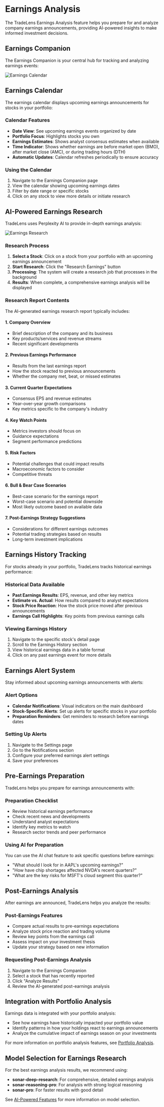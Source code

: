 # Earnings Analysis

The TradeLens Earnings Analysis feature helps you prepare for and analyze company earnings announcements, providing AI-powered insights to make informed investment decisions.

## Earnings Companion

The Earnings Companion is your central hub for tracking and analyzing earnings events:

![Earnings Calendar](../../static/img/dashboard_images/Earnings%20calandar%20using%20deep%20research.png)

## Earnings Calendar

The earnings calendar displays upcoming earnings announcements for stocks in your portfolio:

### Calendar Features

- **Date View**: See upcoming earnings events organized by date
- **Portfolio Focus**: Highlights stocks you own
- **Earnings Estimates**: Shows analyst consensus estimates when available
- **Time Indicator**: Shows whether earnings are before market open (BMO), after market close (AMC), or during trading hours (DTH)
- **Automatic Updates**: Calendar refreshes periodically to ensure accuracy

### Using the Calendar

1. Navigate to the Earnings Companion page
2. View the calendar showing upcoming earnings dates
3. Filter by date range or specific stocks
4. Click on any stock to view more details or initiate research

## AI-Powered Earnings Research

TradeLens uses Perplexity AI to provide in-depth earnings analysis:

![Earnings Research](../../static/img/dashboard_images/Earnings%20research%20using%20sonar%20deepresearch.png)

### Research Process

1. **Select a Stock**: Click on a stock from your portfolio with an upcoming earnings announcement
2. **Start Research**: Click the "Research Earnings" button
3. **Processing**: The system will create a research job that processes in the background
4. **Results**: When complete, a comprehensive earnings analysis will be displayed

### Research Report Contents

The AI-generated earnings research report typically includes:

#### 1. Company Overview
   - Brief description of the company and its business
   - Key products/services and revenue streams
   - Recent significant developments

#### 2. Previous Earnings Performance
   - Results from the last earnings report
   - How the stock reacted to previous announcements
   - Whether the company met, beat, or missed estimates

#### 3. Current Quarter Expectations
   - Consensus EPS and revenue estimates
   - Year-over-year growth comparisons
   - Key metrics specific to the company's industry

#### 4. Key Watch Points
   - Metrics investors should focus on
   - Guidance expectations
   - Segment performance predictions

#### 5. Risk Factors
   - Potential challenges that could impact results
   - Macroeconomic factors to consider
   - Competitive threats

#### 6. Bull & Bear Case Scenarios
   - Best-case scenario for the earnings report
   - Worst-case scenario and potential downside
   - Most likely outcome based on available data

#### 7. Post-Earnings Strategy Suggestions
   - Considerations for different earnings outcomes
   - Potential trading strategies based on results
   - Long-term investment implications

## Earnings History Tracking

For stocks already in your portfolio, TradeLens tracks historical earnings performance:

### Historical Data Available

- **Past Earnings Results**: EPS, revenue, and other key metrics
- **Estimate vs. Actual**: How results compared to analyst expectations
- **Stock Price Reaction**: How the stock price moved after previous announcements
- **Earnings Call Highlights**: Key points from previous earnings calls

### Viewing Earnings History

1. Navigate to the specific stock's detail page
2. Scroll to the Earnings History section
3. View historical earnings data in a table format
4. Click on any past earnings event for more details

## Earnings Alert System

Stay informed about upcoming earnings announcements with alerts:

### Alert Options

- **Calendar Notifications**: Visual indicators on the main dashboard
- **Stock-Specific Alerts**: Set up alerts for specific stocks in your portfolio
- **Preparation Reminders**: Get reminders to research before earnings dates

### Setting Up Alerts

1. Navigate to the Settings page
2. Go to the Notifications section
3. Configure your preferred earnings alert settings
4. Save your preferences

## Pre-Earnings Preparation

TradeLens helps you prepare for earnings announcements with:

### Preparation Checklist

- Review historical earnings performance
- Check recent news and developments
- Understand analyst expectations
- Identify key metrics to watch
- Research sector trends and peer performance

### Using AI for Preparation

You can use the AI chat feature to ask specific questions before earnings:

- "What should I look for in AAPL's upcoming earnings?"
- "How have chip shortages affected NVDA's recent quarters?"
- "What are the key risks for MSFT's cloud segment this quarter?"

## Post-Earnings Analysis

After earnings are announced, TradeLens helps you analyze the results:

### Post-Earnings Features

- Compare actual results to pre-earnings expectations
- Analyze stock price reaction and trading volume
- Review key points from the earnings call
- Assess impact on your investment thesis
- Update your strategy based on new information

### Requesting Post-Earnings Analysis

1. Navigate to the Earnings Companion
2. Select a stock that has recently reported
3. Click "Analyze Results"
4. Review the AI-generated post-earnings analysis

## Integration with Portfolio Analysis

Earnings data is integrated with your portfolio analysis:

- See how earnings have historically impacted your portfolio value
- Identify patterns in how your holdings react to earnings announcements
- Analyze the cumulative impact of earnings season on your investments

For more information on portfolio analysis features, see [Portfolio Analysis](portfolio_analysis.md).

## Model Selection for Earnings Research

For the best earnings analysis results, we recommend using:

- **sonar-deep-research**: For comprehensive, detailed earnings analysis
- **sonar-reasoning-pro**: For analysis with strong logical reasoning
- **sonar-pro**: For faster results with good detail

See [AI-Powered Features](ai_features.md) for more information on model selection. 